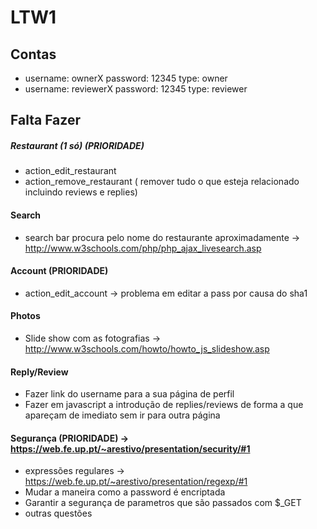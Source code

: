 # LTW1

## Contas
- username: ownerX password: 12345 type: owner
- username: reviewerX password: 12345 type: reviewer

## Falta Fazer

##### Restaurant (1 só) (PRIORIDADE)
- action_edit_restaurant
- action_remove_restaurant ( remover tudo o que esteja relacionado incluindo reviews e replies)

#### Search
- search bar procura pelo nome do restaurante aproximadamente -> http://www.w3schools.com/php/php_ajax_livesearch.asp

#### Account (PRIORIDADE)
- action_edit_account -> problema em editar a pass por causa do sha1

#### Photos
- Slide show com as fotografias -> http://www.w3schools.com/howto/howto_js_slideshow.asp

#### Reply/Review
- Fazer link do username para a sua página de perfil
- Fazer em javascript a introdução de replies/reviews de forma a que apareçam de imediato sem ir para outra página

#### Segurança (PRIORIDADE) -> https://web.fe.up.pt/~arestivo/presentation/security/#1
- expressões regulares -> https://web.fe.up.pt/~arestivo/presentation/regexp/#1
- Mudar a maneira como a password é encriptada
- Garantir a segurança de parametros que são passados com $_GET
- outras questões
